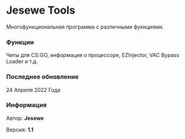 # Jesewe Tools
Многофункциональная программа с различными фукнциями.

### Функции
Читы для CS:GO, информация о процессоре, EZInjector, VAC Bypass Loader и т.д.

### Последнее обновление
24 Апреля 2022 Года

### Информация
Автор: __Jesewe__

Версия: __1.1__
